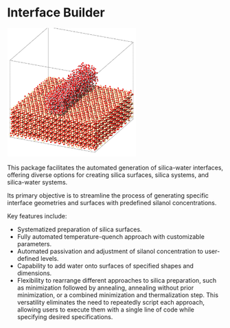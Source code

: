 # Interface Builder 
<img src="./water-silica.png" alt="Silica-water system" width="300" height="300">

This package facilitates the automated generation of silica-water interfaces, offering diverse options for creating silica surfaces, silica systems, and silica-water systems.

Its primary objective is to streamline the process of generating specific interface geometries and surfaces with predefined silanol concentrations.

Key features include:

- Systematized preparation of silica surfaces.
- Fully automated temperature-quench approach with customizable parameters.
- Automated passivation and adjustment of silanol concentration to user-defined levels.
- Capability to add water onto surfaces of specified shapes and dimensions.
- Flexibility to rearrange different approaches to silica preparation, such as minimization followed by annealing, annealing without prior minimization, or a combined minimization and thermalization step. This versatility eliminates the need to repeatedly script each approach, allowing users to execute them with a single line of code while specifying desired specifications.
